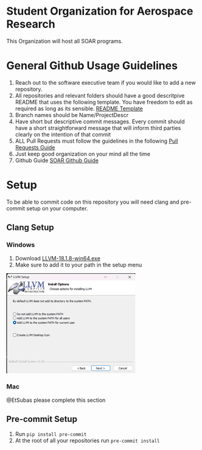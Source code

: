 # Student Organization for Aerospace Research

This Organization will host all SOAR programs.

# General Github Usage Guidelines

1. Reach out to the software executive team if you would like to add a new repository.
2. All repositories and relevant folders should have a good descritpive README that uses the following template. You have freedom to edit as required as long as its sensible. <a href="https://github.com/UCSOAR/TemplateRepository/blob/master/README.md" target="_blank">README Template</a>
3. Branch names should be Name/ProjectDescr
4. Have short but descriptive commit messages. Every commit should have a short straightforward message that will inform third parties clearly on the intention of that commit
5. ALL Pull Requests must follow the guidelines in the following <a href="https://docs.google.com/document/d/1gK7U7JyYIshEkUTerLHe_wzck6jy2xmAXTzNXDz3xdQ/edit" target="_blank">Pull Requests Guide</a>
6. Just keep good organization on your mind all the time
7. Github Guide <a href="https://docs.google.com/document/d/1d9vX7qOhwl5sKVMaC0NQqCqidDwsqfF1K62peDyTEsM/edit?usp=sharing" target="_blank">SOAR Github Guide</a>

# Setup

To be able to commit code on this repository you will need clang and pre-commit setup on your computer.

## Clang Setup

### Windows

1. Download <a href="https://github.com/llvm/llvm-project/releases/download/llvmorg-18.1.8/LLVM-18.1.8-win64.exe" target="_blank">LLVM-18.1.8-win64.exe</a>
2. Make sure to add it to your path in the setup menu

![Clang Format Download Setup](../pictures/WindowsClangSetup.png)

### Mac

@EtSubas please complete this section

## Pre-commit Setup

1. Run ```pip install pre-commit```
2. At the root of all your repositories run ```pre-commit install```
